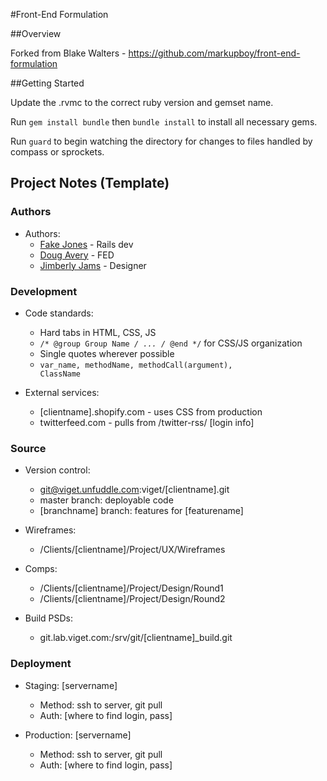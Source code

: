 #Front-End Formulation

##Overview

Forked from Blake Walters - https://github.com/markupboy/front-end-formulation

##Getting Started

Update the .rvmc to the correct ruby version and gemset name.

Run <code>gem install bundle</code> then <code>bundle install</code> to install all necessary gems.

Run <code>guard</code> to begin watching the directory for changes to files handled by compass or sprockets.

## Project Notes (Template)

### Authors

- Authors: 
	- [Fake Jones](mailto:fake.jones@viget.com) - Rails dev
	- [Doug Avery](mailto:doug.avery@viget.com) - FED
	- [Jimberly Jams](mailto:fake.jams@viget.com) - Designer

### Development

- Code standards:
	- Hard tabs in HTML, CSS, JS
	- <code>/* @group Group Name */ ... /* @end */</code> for CSS/JS organization
	- Single quotes wherever possible
	- <code>var_name, methodName, methodCall(argument), ClassName</code>

- External services:
	- [clientname].shopify.com - uses CSS from production
	- twitterfeed.com - pulls from /twitter-rss/ [login info]

### Source

- Version control: 
	- git@viget.unfuddle.com:viget/[clientname].git
	- master branch: deployable code
	- [branchname] branch: features for [featurename]

- Wireframes: 
	- /Clients/[clientname]/Project/UX/Wireframes

- Comps: 
	- /Clients/[clientname]/Project/Design/Round1
	- /Clients/[clientname]/Project/Design/Round2

- Build PSDs: 
	- git.lab.viget.com:/srv/git/[clientname]_build.git

### Deployment

- Staging: [servername] 
	- Method: ssh to server, git pull
	- Auth: [where to find login, pass]

- Production: [servername] 
	- Method: ssh to server, git pull
	- Auth: [where to find login, pass]
